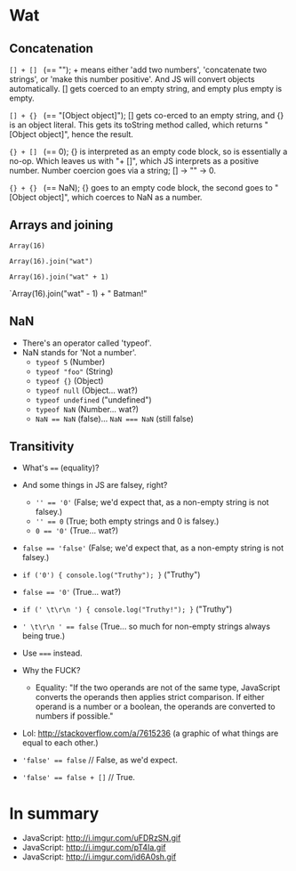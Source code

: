 # Wat

## Concatenation

`[] + [] ` (== ""); + means either 'add two numbers', 'concatenate two strings', or 'make this number positive'. And JS will convert objects automatically. [] gets coerced to an empty string, and empty plus empty is empty. 

`[] + {} ` (== "[Object object]"); [] gets co-erced to an empty string, and {} is an object literal. This gets its toString method called, which returns "[Object object]", hence the result. 

`{} + [] ` (== 0); {} is interpreted as an empty code block, so is essentially a no-op. Which leaves us with "+ []", which JS interprets as a positive number. Number coercion goes via a string; [] -> "" -> 0. 

`{} + {} ` (== NaN); {} goes to an empty code block, the second goes to "[Object object]", which coerces to NaN as a number. 


## Arrays and joining

`Array(16)` 

`Array(16).join("wat")`

`Array(16).join("wat" + 1)`

`Array(16).join("wat" - 1) + " Batman!"


## NaN

- There's an operator called 'typeof'. 
- NaN stands for 'Not a number'. 
  - `typeof 5` (Number)
  - `typeof "foo"` (String)
  - `typeof {}` (Object)
  - `typeof null` (Object... wat?)
  - `typeof undefined` ("undefined")
  - `typeof NaN` (Number... wat?)
  - `NaN == NaN` (false)... `NaN === NaN` (still false)


## Transitivity

- What's `==` (equality)? 
- And some things in JS are falsey, right? 
  - `'' == '0'` (False; we'd expect that, as a non-empty string is not falsey.)
  - `'' == 0` (True; both empty strings and 0 is falsey.)
  - `0 == '0'` (True... wat?)

- `false == 'false'` (False; we'd expect that, as a non-empty string is not falsey.)
- `if ('0') { console.log("Truthy"); }` ("Truthy")
- `false == '0'` (True... wat?)

- `if (' \t\r\n ') { console.log("Truthy!"); }` ("Truthy")
- `' \t\r\n ' == false` (True... so much for non-empty strings always being true.)
- Use `===` instead. 

- Why the FUCK?
  - Equality: "If the two operands are not of the same type, JavaScript converts the operands then applies strict comparison. If either operand is a number or a boolean, the operands are converted to numbers if possible." 
- Lol: http://stackoverflow.com/a/7615236 (a graphic of what things are equal to each other.)

- `'false' == false` // False, as we'd expect. 
- `'false' == false + []` // True.

# In summary
- JavaScript: http://i.imgur.com/uFDRzSN.gif
- JavaScript: http://i.imgur.com/pT4Ia.gif
- JavaScript: http://i.imgur.com/id6A0sh.gif
